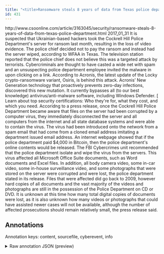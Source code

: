 ```yaml
---
title: "<title>Ransomware steals 8 years of data from Texas police department | CSO Online</title>"
id: 431
---
```


<title>Ransomware steals 8 years of data from Texas police department | CSO Online</title>
<source> http://www.csoonline.com/article/3163045/security/ransomware-steals-8-years-of-data-from-texas-police-department.html </source>
<date> 2017_01_31 </date>
<text>
It is suspected that Ukrainian-based hackers took the Cockrell Hill Police Department's server for ransom last month, resulting in the loss of video evidence.
The police chief decided not to pay the ransom and instead had the server wiped, according to WFAA in Texas.
The television station reported that the police chief does not believe this was a targeted attack by terrorists.
Cybercriminals are thought to have casted a wide net with spam and an unsuspecting police department employee invited the malware in upon clicking on a link.
According to Acronis, the latest update of the Locky crypto-ransomware variant, Osiris, is behind this attack.
Acronis’ New Generation technology that proactively prevents zero-day infections, discovered this new mutation.
It currently bypasses all (to our best knowledge) antivirus/anti-malware software, including Windows Defender.
[ Learn about top security certifications: Who they're for, what they cost, and which you need.
Accoridng to a press release, once the Cockrell Hill Police Department became aware that files on the server had been corrupted by a computer virus, they immediately disconnected the server and all computers from the internet and all state database systems and were able to contain the virus.
The virus had been introduced onto the network from a spam email that had come from a cloned email address imitating a department issued email address.
An internet webpage showed that if the police department paid $4,000 in Bitcoin, then the police department's online contents would be released.
The FBI Cybercrimes unit recommended that the police department isolate and wipe the virus from the servers.
This virus affected all Microsoft Office Suite documents, such as Word documents and Excel files.
In addition, all body camera video, some in-car video, some in-house surveillance video, and some photographs that were stored on the server were corrupted and were lost, the police department stated in its release.
Files that were affected did go back to 2009, however hard copies of all documents and the vast majority of the videos and photographs are still in the possession of the Police Department on CD or DVD.
It is unknown at this time how many total digital copies of documents were lost, as it is also unknown how many videos or photographs that could have assisted newer cases will not be available, although the number of affected prosecutions should remain relatively small, the press release said.
</text>



## Annotations

Annotation keys: content, sourcefile, cyberevent, info

<details>
<summary>Raw annotation JSON (preview)</summary>

```json
{
  "content": "It is suspected that Ukrainian-based hackers took the Cockrell Hill Police Department's server for ransom last month, resulting in the loss of video evidence. The police chief decided not to pay the ransom and instead had the server wiped, according to WFAA in Texas. The television station reported that the police chief does not believe this was a targeted attack by terrorists. Cybercriminals are thought to have casted a wide net with spam and an unsuspecting police department employee invited the malware in upon clicking on a link. According to Acronis, the latest update of the Locky crypto-ransomware variant, Osiris, is behind this attack. Acronis\u2019 New Generation technology that proactively prevents zero-day infections, discovered this new mutation. It currently bypasses all (to our best knowledge) antivirus/anti-malware software, including Windows Defender. [ Learn about top security certifications: Who they're for, what they cost, and which you need. Accoridng to a press release, once the Cockrell Hill Police Department became aware that files on the server had been corrupted by a computer virus, they immediately disconnected the server and all computers from the internet and all state database systems and were able to contain the virus. The virus had been introduced onto the network from a spam email that had come from a cloned email address imitating a department issued email address. An internet webpage showed that if the police department paid $4,000 in Bitcoin, then the police department's online contents would be released. The FBI Cybercrimes unit recommended that the police department isolate and wipe the virus from the servers. This virus affected all Microsoft Office Suite documents, such as Word documents and Excel files. In addition, all body camera video, some in-car video, some in-house surveillance video, and some photographs that were stored on the server were corrupted and were lost, the police department stated in its release. Files that were affected did go back to 2009, however hard copies of all documents and the vast majority of the videos and photographs are still in the possession of the Police Department on CD or DVD. It is unknown at this time how many total digital copies of documents were lost, as it is also unknown how many videos or photographs that could have assisted newer cases will not be available, although the number of affected prosecutions should remain relatively small, the press release said",
  "sourcefile": "431.txt",
  "cyberevent": {
    "hopper": [
      {
        "index": 0,
        "relation": "Same",
        "events": [
          {
            "index": "E1",
            "type": "Attack",
            "realis": "Actual",
            "nugget": {
              "startOffset": 99,
              "index": "T1",
              "endOffset": 105,
              "text": "ransom"
            },
            "argument": [
              {
                "index": "T2",
                "external_reference": {
                  "dbpediaURI": "http://dbpedia.org/resource/Message_transfer_agent"
                },
                "endOffset": 94,
                "role": {
                  "type": "Victim"
                },
                "text": "server",
                "startOffset": 88,
                "type": "System"
              },
              {
                "index": "T3",
                "text": "Ukrainian-based hackers",
                "endOffset": 44,
                "role": {
                  "type": "Attacker"
                },
                "startOffset": 21,
                "type": "Person"
              },
              {
                "index": "T27",
                "text": "last month",
                "endOffset": 116,
                "role": {
                  "type": "Time"
                },
                "startOffset": 106,
                "type": "Time"
              },
              {
                "index": "T9",
                "exte
```
</details>
